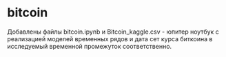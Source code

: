 # bitcoin

Добавлены файлы bitcoin.ipynb и Bitcoin_kaggle.csv - юпитер ноутбук с реализацией моделей временных рядов и дата сет курса биткоина в исследуемый временной промежуток соответственно.

